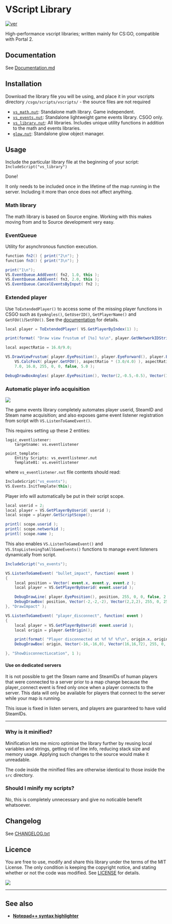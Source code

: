 # VScript Library
[![ver][]](CHANGELOG.txt)

[ver]: https://img.shields.io/badge/vs__library-v2.43.31-informational

High-performance vscript libraries; written mainly for CS:GO, compatible with Portal 2.

## Documentation
See [Documentation.md](Documentation.md)

## Installation
Download the library file you will be using, and place it in your vscripts directory `/csgo/scripts/vscripts/` - the source files are not required
- [`vs_math.nut`][vs_math]: Standalone math library. Game independent.
- [`vs_events.nut`][vs_events]: Standalone lightweight game events library. CSGO only.
- [`vs_library.nut`][vs_library]: All libraries. Includes unique utility functions in addition to the math and events libraries.
- [`glow.nut`][glow]: Standalone glow object manager.

[vs_math]: https://raw.githubusercontent.com/samisalreadytaken/vs_library/master/vs_math.nut
[vs_events]: https://raw.githubusercontent.com/samisalreadytaken/vs_library/master/vs_events.nut
[vs_library]: https://raw.githubusercontent.com/samisalreadytaken/vs_library/master/vs_library.nut
[glow]: https://raw.githubusercontent.com/samisalreadytaken/vs_library/master/glow.nut

## Usage
Include the particular library file at the beginning of your script: `IncludeScript("vs_library")`

Done!

It only needs to be included once in the lifetime of the map running in the server. Including it more than once does not affect anything.

### Math library
The math library is based on Source engine. Working with this makes moving from and to Source development very easy.

### EventQueue
Utility for asynchronous function execution.
```cs
function fn2() { print("2\n"); }
function fn3() { print("3\n"); }

print("1\n");
VS.EventQueue.AddEvent( fn2, 1.0, this );
VS.EventQueue.AddEvent( fn3, 2.0, this );
VS.EventQueue.CancelEventsByInput( fn2 );
```

### Extended player
Use `ToExtendedPlayer()` to access some of the missing player functions in CSGO such as `EyeAngles()`, `GetUserID()`, `GetPlayerName()` and `GetFOV()`/`SetFOV()`. See the [documentation](/Documentation.md#f_ToExtendedPlayer) for details.

```cs
local player = ToExtendedPlayer( VS.GetPlayerByIndex(1) );

print(format( "Draw view frustum of [%s] %s\n", player.GetNetworkIDString(), player.GetPlayerName() ));

local aspectRatio = 16.0/9.0;

VS.DrawViewFrustum( player.EyePosition(), player.EyeForward(), player.EyeRight(), player.EyeUp(),
	VS.CalcFovX( player.GetFOV(), aspectRatio * (3.0/4.0) ), aspectRatio,
	7.0, 16.0, 255, 0, 0, false, 5.0 );

DebugDrawBoxAngles( player.EyePosition(), Vector(2,-0.5,-0.5), Vector(16,0.5,0.5), player.EyeAngles(), 0, 255, 0, 16, 5.0 );
```

### Automatic player info acquisition
[![](https://img.shields.io/badge/video-red?logo=youtube)](https://www.youtube.com/watch?v=JGnBQ1lwzzg)

The game events library completely automates player userid, SteamID and Steam name acquisition; and also exposes game event listener registration from script with `VS.ListenToGameEvent()`.

This requires setting up these 2 entities:

```
logic_eventlistener:
	targetname: vs.eventlistener

point_template:
	Entity Scripts: vs_eventlistener.nut
	Template01: vs.eventlistener
```

where `vs_eventlistener.nut` file contents should read:

```cpp
IncludeScript("vs_events");
VS.Events.InitTemplate(this);
```

Player info will automatically be put in their script scope.

```cs
local userid = 2;
local player = VS.GetPlayerByUserid( userid );
local scope = player.GetScriptScope();

printl( scope.userid );
printl( scope.networkid );
printl( scope.name );
```

This also enables `VS.ListenToGameEvent()` and `VS.StopListeningToAllGameEvents()` functions to manage event listeners dynamically from script.

```cs
IncludeScript("vs_events");

VS.ListenToGameEvent( "bullet_impact", function( event )
{
	local position = Vector( event.x, event.y, event.z );
	local player = VS.GetPlayerByUserid( event.userid );

	DebugDrawLine( player.EyePosition(), position, 255, 0, 0, false, 2.0 );
	DebugDrawBox( position, Vector(-2,-2,-2), Vector(2,2,2), 255, 0, 255, 127, 2.0 );
}, "DrawImpact" );

VS.ListenToGameEvent( "player_disconnect", function( event )
{
	local player = VS.GetPlayerByUserid( event.userid );
	local origin = player.GetOrigin();

	print(format( "Player disconnected at %f %f %f\n", origin.x, origin.y, origin.z ));
	DebugDrawBox( origin, Vector(-16,-16,0), Vector(16,16,72), 255, 0, 0, 127, 10.0 );

}, "ShowDisconnectLocation", 1 );
```

#### Use on dedicated servers
It is not possible to get the Steam name and SteamIDs of human players that were connected to a server prior to a map change because the player_connect event is fired only once when a player connects to the server. This data will only be available for players that connect to the server while your map is running.

This issue is fixed in listen servers, and players are guaranteed to have valid SteamIDs.

---

### Why is it minified?
Minification lets me micro optimise the library further by reusing local variables and strings, getting rid of line info, reducing stack size and memory usage. Applying such changes to the source would make it unreadable.

The code inside the minified files are otherwise identical to those inside the `src` directory.

### Should I minify my scripts?
No, this is completely unnecessary and give no noticable benefit whatsoever.

## Changelog
See [CHANGELOG.txt](CHANGELOG.txt)

## Licence
You are free to use, modify and share this library under the terms of the MIT License. The only condition is keeping the copyright notice, and stating whether or not the code was modified. See [LICENSE](LICENSE) for details.

[![](http://hits.dwyl.com/samisalreadytaken/vs_library.svg)](https://hits.dwyl.com/samisalreadytaken/vs_library)

________________________________

## See also
* [**Notepad++ syntax highlighter**][npp]

[npp]: https://gist.github.com/samisalreadytaken/5bcf322332074f31545ccb6651b88f2d
